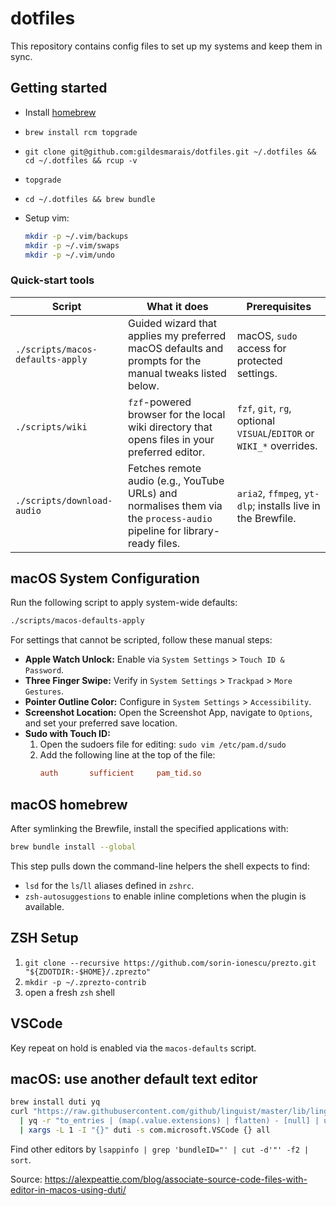 # dotfiles

This repository contains config files to set up my systems and keep them in sync.

## Getting started

- Install [homebrew](https://brew.sh/)
- `brew install rcm topgrade`
- `git clone git@github.com:gildesmarais/dotfiles.git ~/.dotfiles && cd ~/.dotfiles && rcup -v`
- `topgrade`
- `cd ~/.dotfiles && brew bundle`
- Setup vim:

  ```sh
  mkdir -p ~/.vim/backups
  mkdir -p ~/.vim/swaps
  mkdir -p ~/.vim/undo
  ```

### Quick-start tools

| Script                           | What it does                                                                                                            | Prerequisites                                                         |
| -------------------------------- | ----------------------------------------------------------------------------------------------------------------------- | --------------------------------------------------------------------- |
| `./scripts/macos-defaults-apply` | Guided wizard that applies my preferred macOS defaults and prompts for the manual tweaks listed below.                  | macOS, `sudo` access for protected settings.                          |
| `./scripts/wiki`                 | `fzf`-powered browser for the local wiki directory that opens files in your preferred editor.                           | `fzf`, `git`, `rg`, optional `VISUAL`/`EDITOR` or `WIKI_*` overrides. |
| `./scripts/download-audio`       | Fetches remote audio (e.g., YouTube URLs) and normalises them via the `process-audio` pipeline for library-ready files. | `aria2`, `ffmpeg`, `yt-dlp`; installs live in the Brewfile.           |

## macOS System Configuration

Run the following script to apply system-wide defaults:

```sh
./scripts/macos-defaults-apply
```

For settings that cannot be scripted, follow these manual steps:

- **Apple Watch Unlock:** Enable via `System Settings` > `Touch ID & Password`.
- **Three Finger Swipe:** Verify in `System Settings` > `Trackpad` > `More Gestures`.
- **Pointer Outline Color:** Configure in `System Settings` > `Accessibility`.
- **Screenshot Location:** Open the Screenshot App, navigate to `Options`, and set your preferred save location.
- **Sudo with Touch ID:**
  1.  Open the sudoers file for editing: `sudo vim /etc/pam.d/sudo`
  2.  Add the following line at the top of the file:
      ```ini
      auth       sufficient     pam_tid.so
      ```

## macOS homebrew

After symlinking the Brewfile, install the specified applications with:

```sh
brew bundle install --global
```

This step pulls down the command-line helpers the shell expects to find:

- `lsd` for the `ls`/`ll` aliases defined in `zshrc`.
- `zsh-autosuggestions` to enable inline completions when the plugin is available.

## ZSH Setup

1. `git clone --recursive https://github.com/sorin-ionescu/prezto.git "${ZDOTDIR:-$HOME}/.zprezto"`
2. `mkdir -p ~/.zprezto-contrib`
3. open a fresh `zsh` shell

## VSCode

Key repeat on hold is enabled via the `macos-defaults` script.

## macOS: use another default text editor

```sh
brew install duti yq
curl "https://raw.githubusercontent.com/github/linguist/master/lib/linguist/languages.yml" \
  | yq -r "to_entries | (map(.value.extensions) | flatten) - [null] | unique | .[]" \
  | xargs -L 1 -I "{}" duti -s com.microsoft.VSCode {} all
```

Find other editors by `lsappinfo | grep 'bundleID="' | cut -d'"' -f2 | sort`.

Source: <https://alexpeattie.com/blog/associate-source-code-files-with-editor-in-macos-using-duti/>
